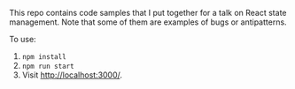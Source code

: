This repo contains code samples that I put together for a talk on React state
management. Note that some of them are examples of bugs or antipatterns.

To use:

1. `npm install`
2. `npm run start`
3. Visit <http://localhost:3000/>.